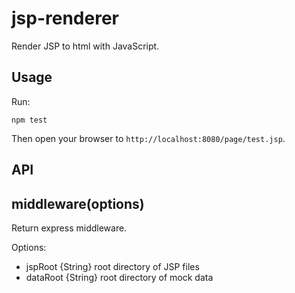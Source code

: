 # jsp-renderer

Render JSP to html with JavaScript.

## Usage

Run:

```hash
npm test
```

Then open your browser to ```http://localhost:8080/page/test.jsp```.

## API

## middleware(options)

Return express middleware.

Options:
- jspRoot {String} root directory of JSP files
- dataRoot {String} root directory of mock data